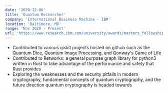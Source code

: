 ```yaml
---
date: '2020-12-06'
title: 'Quantum Researcher'
company: 'International Business Machine - IBM'
location: 'Baltimore, MD'
range: 'Nov 2020 - Present'
url: 'https://www.research.ibm.com/university/awards/masters_fellowship.html'
---
```


- Contributed to various qiskit projects hosted on github such as the Quantum Dice, Quantum Image Processing, and Qonway's Game of Life
- Contributed to Retworkx: a general purpose graph library for python3 written in Rust to take advantage of the performance and safety that Rust provides
- Exploring the weaknesses and the security pitfalls in modern cryptography, fundamental concepts of quantum cryptography, and the future direction quantum cryptography is headed towards